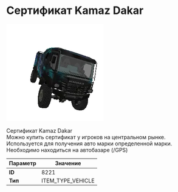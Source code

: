 # Сертификат Kamaz Dakar

![Item Image](../img/8221.webp?raw=true)

Сертификат Kamaz Dakar<br>Можно купить сертификат у игроков на центральном рынке.<br>Используется для получения авто марки определенной марки.<br>Необходимо находиться на автобазаре (/GPS)


| Параметр | Значение |
|----------|----------|
| **ID** | 8221 |
| **Тип** | ITEM_TYPE_VEHICLE |

